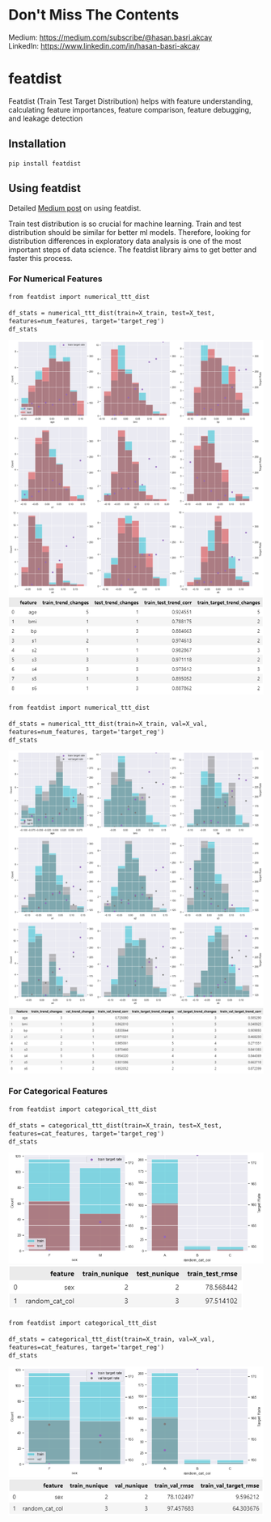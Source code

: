 # Don't Miss The Contents
Medium: https://medium.com/subscribe/@hasan.basri.akcay <br />
LinkedIn: https://www.linkedin.com/in/hasan-basri-akcay

# featdist
Featdist (Train Test Target Distribution) helps with feature understanding, calculating feature importances, feature comparison, feature debugging, and leakage detection

## Installation
```
pip install featdist
```

## Using featdist
Detailed [Medium post](https://medium.com/@hasan.basri.akcay) on using featdist.

Train test distribution is so crucial for machine learning. Train and test distribution should be similar for better ml models. Therefore, looking for distribution differences in exploratory data analysis is one of the most important steps of data science. The featdist library aims to get better and faster this process.

### For Numerical Features
```
from featdist import numerical_ttt_dist

df_stats = numerical_ttt_dist(train=X_train, test=X_test, features=num_features, target='target_reg')
df_stats
```
<img src="/outputs/numerical_ttt_train_test.png?raw=true"/>
<img src="/outputs/numerical_ttt_train_test_df.png?raw=true"/>

```
from featdist import numerical_ttt_dist

df_stats = numerical_ttt_dist(train=X_train, val=X_val, features=num_features, target='target_reg')
df_stats
```
<img src="/outputs/numerical_ttt_train_val.png?raw=true"/>
<img src="/outputs/numerical_ttt_train_val_df.png?raw=true"/>

### For Categorical Features
```
from featdist import categorical_ttt_dist

df_stats = categorical_ttt_dist(train=X_train, test=X_test, features=cat_features, target='target_reg')
df_stats
```
<img src="/outputs/categorical_ttt_train_test.png?raw=true"/>
<img src="/outputs/categorical_ttt_train_test_df.png?raw=true"/>

```
from featdist import categorical_ttt_dist

df_stats = categorical_ttt_dist(train=X_train, val=X_val, features=cat_features, target='target_reg')
df_stats
```
<img src="/outputs/categorical_ttt_train_val.png?raw=true"/>
<img src="/outputs/categorical_ttt_train_val_df.png?raw=true"/>
